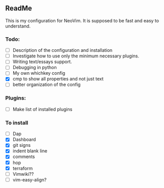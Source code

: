## ReadMe

This is my configuration for NeoVim. It is supposed to be fast and easy to understand.

### Todo:
- [ ] Description of the configuration and installation
- [ ] Investigate how to use only the minimum necessary plugins.
- [ ] Writing text/essays support.
- [ ] Debugging in python
- [ ] My own whichkey config
- [X] cmp to show all properties and not just text
- [ ] better organization of the config

### Plugins:
- [ ] Make list of installed plugins

### To install 
- [ ] Dap
- [x] Dashboard
- [x] git signs
- [x] indent blank line
- [x] comments
- [x] hop
- [x] terraform
- [ ] Vimwiki??
- [ ] vim-easy-align?
